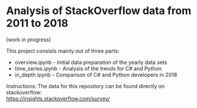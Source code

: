 # Analysis of StackOverflow data from 2011 to 2018
(work in progress)

This project consists mainly out of three parts:
* overview.ipynb - Initial data preparation of the yearly data sets
* time_series.ipynb - Analysis of the trends for C# and Python
* in_depth.ipynb - Comparison of C# and Python developers in 2018

Instructions:
The data for this repository can be found directly on stackoverflow: \
https://insights.stackoverflow.com/survey/
